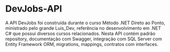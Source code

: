 # DevJobs-API
A API DevJobs foi construída durante o curso Método .NET Direto ao Ponto, ministrado pelo grande Luis_Dev, referência no desenvolvimento em .NET C# que possui diversos cursos relacionados.   Nesta API contém padrão repository, documentação com Swagger, integração com SQL Server com Entity Framework ORM, migrations, mappings, contratos com interfaces.

